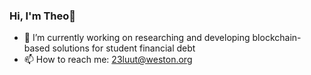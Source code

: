 ### Hi, I'm Theo👋


- 🔭 I’m currently working on researching and developing blockchain-based solutions for student financial debt
- 📫 How to reach me: 23luut@weston.org
